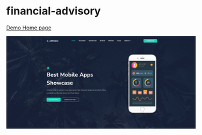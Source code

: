 # financial-advisory


[Demo Home page](https://jahongirizzatullaev.github.io/financial-advisory/)

![alt text](https://github.com/JahongirIzzatullaev/app-desck-site/blob/main/images/img-for-readme.png?raw=true)
